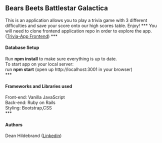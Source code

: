 
<h2>Bears Beets Battlestar Galactica</h2>
This is an application allows you to play a trivia game with 3 different difficulties and save your score onto our high scores table. Enjoy!
***
You will need to clone frontend application repo in order to explore the app.(<a href="https://github.com/spike0161/trivia_app_frontend">Trivia-App Frontend</a>)
***
<h4>Database Setup</h4>
Run <b>npm install</b> to make sure everything is up to date.</br>
To start app on your local server:</br>
run <b>npm start</b> (open up http://localhost:3001 in your browser)</br>
***
<h4>Frameworks and Libraries used</h4>
Front-end: Vanilla JavaScript</br>
Back-end: Ruby on Rails</br>
Styling: Bootstrap,CSS</br>
***
<h4>Authors</h4>
Dean Hildebrand (<a href=“https://www.linkedin.com/in/hildebranddean/”>Linkedin</a>)
